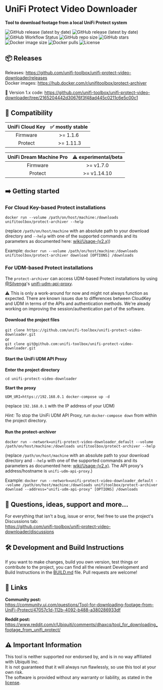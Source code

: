 # UniFi Protect Video Downloader 

**Tool to download footage from a local UniFi Protect system**  

![GitHub release (latest by date)](https://img.shields.io/github/v/release/unifi-toolbox/unifi-protect-video-downloader?style=flat-square&label=stable)
![GitHub release (latest by date)](https://img.shields.io/github/v/release/unifi-toolbox/unifi-protect-video-downloader?include_prereleases&sort=semver&style=flat-square&label=beta)
![GitHub Workflow Status](https://img.shields.io/github/workflow/status/unifi-toolbox/unifi-protect-video-downloader/Python%20package/v2.0.0?style=flat-square&label=build%20(v2.0.0))
![GitHub repo size](https://img.shields.io/github/repo-size/unifi-toolbox/unifi-protect-video-downloader?style=flat-square)
![GitHub stars](https://img.shields.io/github/stars/unifi-toolbox/unifi-protect-video-downloader?style=flat-square)
![Docker image size](https://img.shields.io/docker/image-size/unifitoolbox/protect-archiver/latest?style=flat-square)
![Docker pulls](https://img.shields.io/docker/pulls/unifitoolbox/protect-archiver?style=flat-square)
![License](https://img.shields.io/github/license/unifi-toolbox/unifi-protect-video-downloader?style=flat-square)



## :package: Releases

Releases: https://github.com/unifi-toolbox/unifi-protect-video-downloader/releases  
Docker images: https://hub.docker.com/r/unifitoolbox/protect-archiver  

:file_folder: Version 1.x code: https://github.com/unifi-toolbox/unifi-protect-video-downloader/tree/2165204442d30676f3f48ad445c0211c6e5c00c1



## :vertical_traffic_light: Compatibility  

| UniFi Cloud Key | :white_check_mark: mostly stable |
| :---: | :---: |
| Firmware | >= 1.1.6 |
| Protect | >= 1.11.3 |


| UniFi Dream Machine Pro | :warning: experimental/beta |  
| :---: | :---: |  
| Firmware | >= v1.7.0 |  
| Protect | >= v1.14.10 |  



## :arrow_right: Getting started

### For Cloud Key-based Protect installations

`docker run --volume /path/on/host/machine:/downloads unifitoolbox/protect-archiver --help`

(replace `/path/on/host/machine` with an absolute path to your download directory and 
`--help` with one of the supported commands and its parameters as documented here: 
[wiki/Usage-(v2.x)](https://github.com/unifi-toolbox/unifi-protect-video-downloader/wiki/Usage-(v2.x)))

Example: `docker run --volume /path/on/host/machine:/downloads unifitoolbox/protect-archiver download [OPTIONS] /downloads`


### For UDM-based Protect installations

The `protect-archiver` can access UDM-based Protect installations by using [@Silvenga](https://github.com/Silvenga)'s 
[unifi-udm-api-proxy](https://github.com/Silvenga/unifi-udm-api-proxy).  

:warning: This is only a work-around for now and might not always function as expected. There are known issues due to differences between CloudKey and UDM in terms of the APIs and authentication methods. We're aleady working on improving the session/authentication part of the software.

#### Download the project files

`git clone https://github.com/unifi-toolbox/unifi-protect-video-downloader.git`  
or  
`git clone git@github.com:unifi-toolbox/unifi-protect-video-downloader.git`


#### Start the UniFi UDM API Proxy

**Enter the project directory**  

`cd unifi-protect-video-downloader`
  
**Start the proxy**  

`UDM_URI=https://192.168.0.1 docker-compose up -d`  

(replace `192.168.0.1` with the IP address of your UDM)

_Hint:_ To stop the UniFi UDM API Proxy, run `docker-compose down` from within the project directory.


#### Run the protect-archiver
`docker run --network=unifi-protect-video-downloader_default --volume /path/on/host/machine:/downloads unifitoolbox/protect-archiver --help`

(replace `/path/on/host/machine` with an absolute path to your download directory and 
`--help` with one of the supported commands and its parameters as documented here: 
[wiki/Usage-(v2.x)](https://github.com/unifi-toolbox/unifi-protect-video-downloader/wiki/Usage-(v2.x)). The API proxy's address/hostname is `unifi-udm-api-proxy`.)

Example: `docker run --network=unifi-protect-video-downloader_default --volume /path/on/host/machine:/downloads unifitoolbox/protect-archiver download --address="unifi-udm-api-proxy" [OPTIONS] /downloads`

## :thought_balloon: Questions, ideas, support and more...

For everything that isn't a bug, issue or error, feel free to use the project's Discussions tab:  
https://github.com/unifi-toolbox/unifi-protect-video-downloader/discussions


## :hammer_and_wrench: Development and Build Instructions

If you want to make changes, build you own version, test things or contribute to the project, you can find all the relevant Development and Build Instructions in the [BUILD.md](https://github.com/unifi-toolbox/unifi-protect-video-downloader/blob/master/BUILD.md) file. Pull requests are welcome!


## :link: Links

**Community post:**  
https://community.ui.com/questions/Tool-for-downloading-footage-from-UniFi-Protect/47057c1d-112b-4092-b488-a380286933df

**Reddit post:**  
https://www.reddit.com/r/Ubiquiti/comments/dhaxcq/tool_for_downloading_footage_from_unifi_protect/



## :warning: Important Information
This tool is neither supported nor endorsed by, and is in no way affiliated with Ubiquiti Inc.  
It is not guaranteed that it will always run flawlessly, so use this tool at your own risk.  
The software is provided without any warranty or liability, as stated in the [license](LICENSE).  
